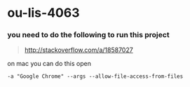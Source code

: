 # ou-lis-4063

### you need to do the following to run this project

> http://stackoverflow.com/a/18587027

on mac you can do this open

    -a "Google Chrome" --args --allow-file-access-from-files
